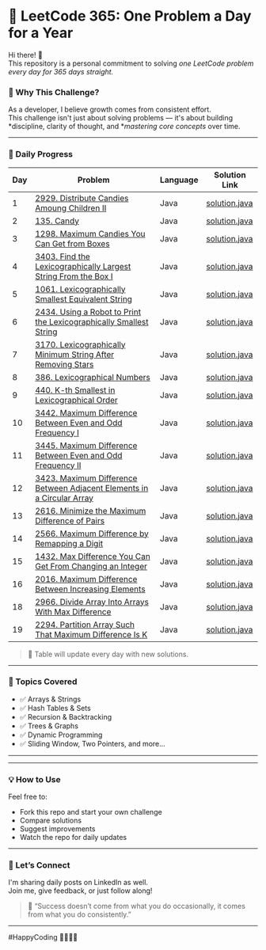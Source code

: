 # 🚀 LeetCode 365: One Problem a Day for a Year

Hi there! 👋  
This repository is a personal commitment to solving *one LeetCode problem every day for 365 days straight.*

### 🎯 Why This Challenge?

As a developer, I believe growth comes from consistent effort.  
This challenge isn't just about solving problems — it's about building *discipline, clarity of thought, and **mastering core concepts* over time.

---

### 📆 Daily Progress

| Day | Problem | Language | Solution Link |
|-----|---------|----------|----------------|
| 1   | [2929. Distribute Candies Amoung Children II](https://leetcode.com/problems/distribute-candies-among-children-ii?envType=daily-question&envId=2025-06-01) | Java |[solution.java](./Day%20-%201%20-%20Distribute%20Candies%20Among%20Children%20II/solution.java)|
| 2   | [135. Candy](https://leetcode.com/problems/candy?envType=daily-question&envId=2025-06-02)     | Java     | [solution.java](./Day%20-%202%20-%20Candy/solution.java)         |
| 3   | [1298. Maximum Candies You Can Get from Boxes](https://leetcode.com/problems/maximum-candies-you-can-get-from-boxes?envType=daily-question&envId=2025-06-03)   | Java      |[solution.java](./Day%20-%203%20-%20Maximum%20Candies%20You%20Can%20Get%20from%20Boxes/solution.java)             |
| 4   | [3403. Find the Lexicographically Largest String From the Box I](https://leetcode.com/problems/find-the-lexicographically-largest-string-from-the-box-i?envType=daily-question&envId=2025-06-04)   | Java      |[solution.java](./Day%20-%204%20-%20Find%20the%20Lexicographically%20Largest%20String%20From%20the%20Box%20I/solution.java)             |
| 5   | [1061. Lexicographically Smallest Equivalent String](https://leetcode.com/problems/lexicographically-smallest-equivalent-string?envType=daily-question&envId=2025-06-05)   | Java      |[solution.java](./Day%20-%205%20-%20Lexicographically%20Smallest%20Equivalent%20String/solution.java)             |
| 6   | [2434. Using a Robot to Print the Lexicographically Smallest String](https://leetcode.com/problems/using-a-robot-to-print-the-lexicographically-smallest-string?envType=daily-question&envId=2025-06-06)   | Java      |[solution.java](./Day%20-%206%20-%20Using%20a%20Robot%20to%20Print%20the%20Lexicographically%20Smallest%20String/solution.java)             |
| 7   | [3170. Lexicographically Minimum String After Removing Stars](https://leetcode.com/problems/lexicographically-minimum-string-after-removing-stars?envType=daily-question&envId=2025-06-07)   | Java      |[solution.java](./Day%20-%207%20-%20Lexicographically%20Minimum%20String%20After%20Removing%20Stars/solution.java)             |
| 8   | [386. Lexicographical Numbers](https://leetcode.com/problems/lexicographical-numbers?envType=daily-question&envId=2025-06-08)   | Java      |[solution.java](./Day%20-%208%20-%20Lexicographical%20Numbers/solution.java)             |
| 9   | [440. K-th Smallest in Lexicographical Order](https://leetcode.com/problems/k-th-smallest-in-lexicographical-order?envType=daily-question&envId=2025-06-09)   | Java      |[solution.java](./Day%20-%209%20-%20K-th%20Smallest%20in%20Lexicographical%20Order/solution.java)             |
| 10   | [3442. Maximum Difference Between Even and Odd Frequency I](https://leetcode.com/problems/maximum-difference-between-even-and-odd-frequency-i?envType=daily-question&envId=2025-06-10)   | Java      |[solution.java](./Day%20-%2010%20-%20Maximum%20Difference%20Between%20Even%20and%20Odd%20Frequency%20I/solution.java)             |
| 11   | [3445. Maximum Difference Between Even and Odd Frequency II](https://leetcode.com/problems/maximum-difference-between-even-and-odd-frequency-ii?envType=daily-question&envId=2025-06-11)   | Java      |[solution.java](./Day%20-%2011%20-%20Maximum%20Difference%20Between%20Even%20and%20Odd%20Frequency%20II/solution.java)             |
| 12   | [3423. Maximum Difference Between Adjacent Elements in a Circular Array](https://leetcode.com/problems/maximum-difference-between-adjacent-elements-in-a-circular-array?envType=daily-question&envId=2025-06-12)   | Java      |[solution.java](./Day%20-%2012%20-%20Maximum%20Difference%20Between%20Adjacent%20Elements%20in%20a%20Circular%20Array/solution.java)             |
| 13   | [2616. Minimize the Maximum Difference of Pairs](https://leetcode.com/problems/minimize-the-maximum-difference-of-pairs?envType=daily-question&envId=2025-06-13)   | Java      |[solution.java](./Day%20-%2013%20-%20Minimize%20the%20Maximum%20Difference%20of%20Pairs/solution.java)             |
| 14   | [2566. Maximum Difference by Remapping a Digit](https://leetcode.com/problems/maximum-difference-by-remapping-a-digit?envType=daily-question&envId=2025-06-14)   | Java      |[solution.java](./Day%20-%2014%20-%20Maximum%20Difference%20by%20Remapping%20a%20Digit/solution.java)             |
| 15   | [1432. Max Difference You Can Get From Changing an Integer](https://leetcode.com/problems/max-difference-you-can-get-from-changing-an-integer?envType=daily-question&envId=2025-06-15)   | Java      |[solution.java](./Day%20-%2015%20-%20Max%20Difference%20You%20Can%20Get%20From%20Changing%20an%20Integer/solution.java)             |
| 16   | [2016. Maximum Difference Between Increasing Elements](https://leetcode.com/problems/maximum-difference-between-increasing-elements?envType=daily-question&envId=2025-06-16)   | Java      |[solution.java](./Day%20-%2016%20-%20Maximum%20Difference%20Between%20Increasing%20Elements/solution.java)             |
| 18   | [2966. Divide Array Into Arrays With Max Difference](https://leetcode.com/problems/divide-array-into-arrays-with-max-difference?envType=daily-question&envId=2025-06-18)   | Java      |[solution.java](./Day%20-%2018%20-%20Divide%20Array%20Into%20Arrays%20With%20Max%20Difference/solution.java)             |
| 19   | [2294. Partition Array Such That Maximum Difference Is K](https://leetcode.com/problems/partition-array-such-that-maximum-difference-is-k?envType=daily-question&envId=2025-06-19)   | Java      |[solution.java](./Day%20-%2019%20-%20Partition%20Array%20Such%20That%20Maximum%20Difference%20Is%20K/solution.java)             |

> 📌 Table will update every day with new solutions.

---

### 🧠 Topics Covered

- ✅ Arrays & Strings  
- ✅ Hash Tables & Sets  
- ✅ Recursion & Backtracking  
- ✅ Trees & Graphs  
- ✅ Dynamic Programming  
- ✅ Sliding Window, Two Pointers, and more...

---

---

### 💡 How to Use

Feel free to:
- Fork this repo and start your own challenge
- Compare solutions
- Suggest improvements
- Watch the repo for daily updates

---

### 🙌 Let’s Connect

I'm sharing daily posts on LinkedIn as well.  
Join me, give feedback, or just follow along!

> 💬 “Success doesn’t come from what you do occasionally, it comes from what you do consistently.”

---

#HappyCoding 👨‍💻👩‍💻
